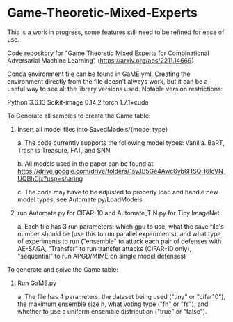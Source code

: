 # Game-Theoretic-Mixed-Experts

This is a work in progress, some features still need to be refined for ease of use.

Code repository for "Game Theoretic Mixed Experts for Combinational Adversarial Machine Learning" (https://arxiv.org/abs/2211.14669)

Conda environment file can be found in GaME.yml. Creating the environment directly from the file doesn't always work, but it can
be a useful way to see all the library versions used. Notable version restrictions:

Python 3.6.13
Scikit-image 0.14.2
torch 1.7.1+cuda

To Generate all samples to create the Game table:

1. Insert all model files into SavedModels/{model type}
	
	a. The code currently supports the following model types: Vanilla. BaRT, Trash is Treasure, FAT, and SNN
	
	b. All models used in the paper can be found at https://drive.google.com/drive/folders/1syJB5Ge4Awc6yb6HSQH6IcVN_UQBhCjx?usp=sharing
	
	c. The code may have to be adjusted to properly load and handle new model types, see Automate.py/LoadModels
2. run Automate.py for CIFAR-10 and Automate_TIN.py for Tiny ImageNet
	
	a. Each file has 3 run parameters: which gpu to use, what the save file's number should be (use this to run parallel
	experiments), and what type of experiments to run ("ensemble" to attack each pair of defenses with AE-SAGA, "Transfer"
	to run transfer attacks (CIFAR-10 only), "sequential" to run APGD/MIME on single model defenses)

To generate and solve the Game table:

1. Run GaME.py

	a. The file has 4 parameters: the dataset being used ("tiny" or "cifar10"), the maximum ensemble size n, what voting type
	("fh" or "fs"), and whether to use a uniform ensemble distribution ("true" or "false").
